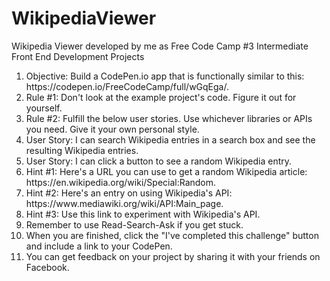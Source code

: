 # WikipediaViewer
Wikipedia Viewer developed by me as Free Code Camp #3 Intermediate Front End Development Projects

<ol>
  <li>Objective: Build a CodePen.io app that is functionally similar to this: https://codepen.io/FreeCodeCamp/full/wGqEga/.</li>
  <li>Rule #1: Don't look at the example project's code. Figure it out for yourself.</li>
  <li>Rule #2: Fulfill the below user stories. Use whichever libraries or APIs you need. Give it your own personal style.</li>
  <li>User Story: I can search Wikipedia entries in a search box and see the resulting Wikipedia entries.</li>
  <li>User Story: I can click a button to see a random Wikipedia entry.</li>
  <li>Hint #1: Here's a URL you can use to get a random Wikipedia article: https://en.wikipedia.org/wiki/Special:Random.</li>
  <li>Hint #2: Here's an entry on using Wikipedia's API: https://www.mediawiki.org/wiki/API:Main_page.</li>
  <li>Hint #3: Use this link to experiment with Wikipedia's API.</li>
  <li>Remember to use Read-Search-Ask if you get stuck.</li>
  <li>When you are finished, click the "I've completed this challenge" button and include a link to your CodePen.</li>
  <li>You can get feedback on your project by sharing it with your friends on Facebook.</li>
</ol>





